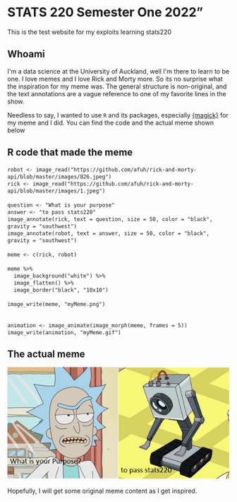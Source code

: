 # STATS 220 Semester One 2022”

This is the test website for my exploits learning stats220

## Whoami

I'm a data science at the University of Auckland, well I'm there to learn to be one. I love memes and I love Rick and Morty more. So its no surprise what the inspiration 
for my meme was. The general structure is non-original, and the text annotations are a vague reference to one of my favorite lines in the show.

Needless to say, I wanted to use `R` and its packages, especially [{magick}](https://cran.r-project.org/web/packages/magick/vignettes/intro.html) for my meme and I did.
You can find the code and the actual meme shown below

## R code that made the meme

    robot <- image_read("https://github.com/afuh/rick-and-morty-api/blob/master/images/826.jpeg")
    rick <- image_read("https://github.com/afuh/rick-and-morty-api/blob/master/images/1.jpeg")

    question <- "What is your purpose"
    answer <- "to pass stats220"
    image_annotate(rick, text = question, size = 50, color = "black", gravity = "southwest")
    image_annotate(robot, text = answer, size = 50, color = "black", gravity = "southwest")

    meme <- c(rick, robot)

    meme %>% 
      image_background("white") %>% 
      image_flatten() %>%
      image_border("black", "10x10")

    image_write(meme, "myMeme.png")


    animation <- image_animate(image_morph(meme, frames = 5))
    image_write(animation, "myMeme.gif")

## The actual meme

![](myMeme.png)

Hopefully, I will get some original meme content as I get inspired.
